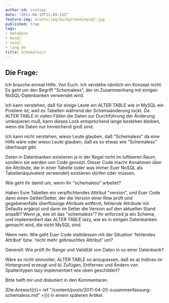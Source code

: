 ```yaml
---
author-id: isotopp
date: "2011-04-19T11:49:31Z"
feature-img: assets/img/background/mysql.jpg
published: true
tags:
- database
- mysql
- nosql
- lang_de
title: Schemaless?
---
```

## Die Frage:

Ich brauche einmal Hilfe. Von Euch. Ich verstehe nämlich ein Konzept nicht.
Es geht um den Begriff "Schemaless", der im Zusammenhang mit einigen
NoSQL-Datenbanken verwendet wird.

Ich kann verstehen, daß für einige Leute ein ALTER TABLE wie in MySQL ein
Problem ist, weil es Tabellen während der Schemaänderung lockt. Da ALTER
TABLE in vielen Fällen die Daten zur Durchführung der Änderung umkopieren
muß, kann dieses Lock entsprechend lange bestehen bleiben, wenn die Daten
nur hinreichend groß sind.

Ich kann nicht verstehen, wieso Leute glauben, daß "Schemaless" da eine
Hilfe wäre oder wieso Leute glauben, daß es so etwas wie "Schemaless"
überhaupt gibt.

Daten in Datenbanken existieren ja in der Regel nicht im luftleeren Raum,
sondern sie werden von Code genutzt. Dieser Code macht Annahmen über die
Attribute, die in einer Tabelle (oder was immer Euer NoSQL als
Tabellenäquivalent verwendet) existieren dürfen oder müssen.

Wie geht ihr damit um, wenn ihr "schemaless" arbeitet?

Haben Eure Tabellen ein verpflichtendes Attribut "version", und Euer Code
dann einen Getter/Setter, der die Version einer Row prüft und gegebenenfalls
überflüssige Attribute entfernt, fehlende Attribute mit Defaults ergänzt und
dann im Setter die Version auf den aktuellen Stand anpaßt? Wenn ja, wie ist
das "schemaless"? Ihr enforced ja ein Schema, und implementiert das ALTER
TABLE lazy, wie es in einigen Datenbanken gemacht wird, die nicht MySQL
sind.

Wenn nein: Wie geht Euer Code stattdessen mit der Situation 'fehlendes
Attribut' bzw. 'nicht mehr gebrauchtes Attribut' um?

Generell: Wie prüft Ihr Range und Validität von Daten in so einer Datenbank?

Wäre es nicht sinnvoller, ALTER TABLE so anzupassen, daß es a) Indices im
Hintergrund erzeugt und b) Zufügen, Entfernen und Ändern von Spaltentypen
lazy implementiert wie oben geschildert?

Bitte helft mir und diskutiert in den Kommentaren.

[Die Antwort]({{< ref "/content/posts/2011-04-20-zusammenfassung-schemaless.md" >}}) in einem späteren Artikel.